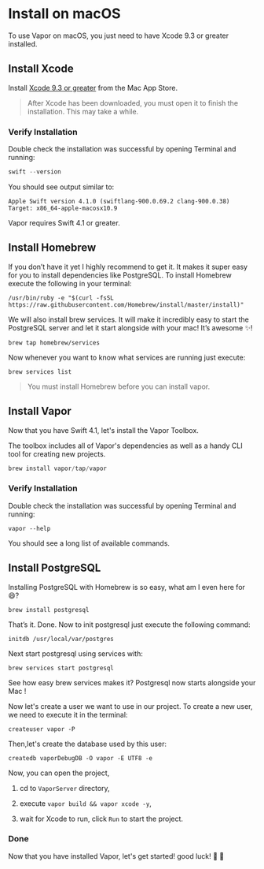 

# Install on macOS

To use Vapor on macOS, you just need to have Xcode 9.3 or greater installed.

## Install Xcode

Install [Xcode 9.3 or greater](https://itunes.apple.com/us/app/xcode/id497799835) from the Mac App Store.

> After Xcode has been downloaded, you must open it to finish the installation. This may take a while.


### Verify Installation

Double check the installation was successful by opening Terminal and running:

```swift
swift --version
```

You should see output similar to:

```
Apple Swift version 4.1.0 (swiftlang-900.0.69.2 clang-900.0.38)
Target: x86_64-apple-macosx10.9
```

Vapor requires Swift 4.1 or greater.


## Install Homebrew

If you don’t have it yet I highly recommend to get it. It makes it super easy for you to install dependencies like PostgreSQL. To install Homebrew execute the following in your terminal:

`/usr/bin/ruby -e "$(curl -fsSL https://raw.githubusercontent.com/Homebrew/install/master/install)"`

We will also install brew services. It will make it incredibly easy to start the PostgreSQL server and let it start alongside with your mac! It’s awesome ✨!

`brew tap homebrew/services`

Now whenever you want to know what services are running just execute:

`brew services list`

> You must install Homebrew before you can install vapor.


## Install Vapor

Now that you have Swift 4.1, let's install the Vapor Toolbox.

The toolbox includes all of Vapor's dependencies as well as a handy CLI tool for creating new projects.

```swift
brew install vapor/tap/vapor
```


### Verify Installation

Double check the installation was successful by opening Terminal and running:

```
vapor --help
```

You should see a long list of available commands.


## Install PostgreSQL

Installing PostgreSQL with Homebrew is so easy, what am I even here for 😄?

```
brew install postgresql
```

That’s it. Done. Now to init postgresql just execute the following command:

```
initdb /usr/local/var/postgres
```

Next start postgresql using services with:

```
brew services start postgresql
```

See how easy brew services makes it? Postgresql now starts alongside your Mac !

Now let's create a user we want to use in our project. To create a new user, we need to execute it in the terminal:

```
createuser vapor -P
```

Then,let's create the database used by this user:

```
createdb vaporDebugDB -O vapor -E UTF8 -e
```

Now, you can open the project, 

1. cd to `VaporServer` directory, 
2. execute `vapor build && vapor xcode -y`,

3. wait for Xcode to run, click `Run` to start the project.


### Done
Now that you have installed Vapor, let's get started! good luck! 🤝 🤝 

